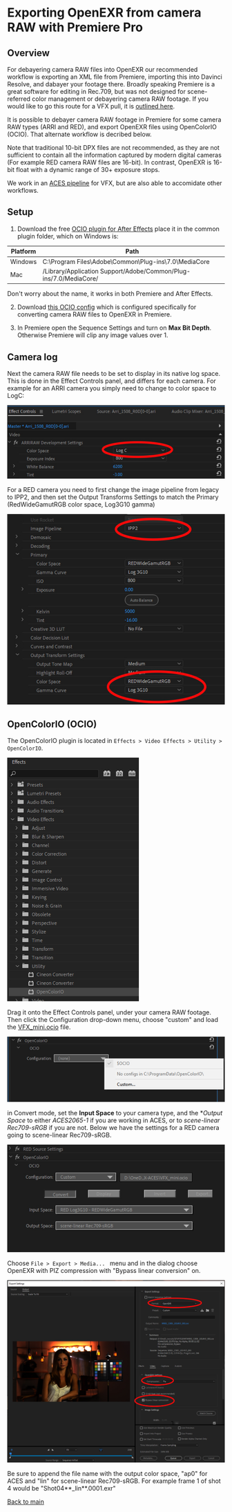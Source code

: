 # Exporting OpenEXR from camera RAW with Premiere Pro

## Overview

For debayering camera RAW files into OpenEXR our recommended workflow is exporting an XML file from Premiere, importing this into Davinci Resolve, and dabayer your footage there. Broadly speaking Premiere is a great software for editing in Rec.709, but was not designed for scene-referred color management or debayering camera RAW footage. If you would like to go this route for a VFX pull, it is [outlined here](VFXpulls.html).

It is possible to debayer camera RAW footage in Premiere for some camera RAW types (ARRI and RED), and export OpenEXR files using OpenColorIO (OCIO). That alternate workflow is decribed below.

Note that traditional 10-bit DPX files are not recommended, as they are not sufficient to contain all the information captured by modern digital cameras (For example RED camera RAW files are 16-bit). In contrast, OpenEXR is 16-bit float with a dynamic range of 30+ exposure stops. 

We work in an [ACES pipeline](VFXpulls.html) for VFX, but are also able to accomidate other workflows. 

## Setup

  1. Download the free [OCIO plugin for After Effects](https://fnordware.blogspot.com/2012/05/opencolorio-for-after-effects.html) place it in the common plugin folder, which on Windows is:<br>

| Platform	| Path
|-----------|---------------------------------------------------------------
| Windows	| C:\Program Files\Adobe\Common\Plug-ins\7.0\MediaCore
| Mac	      | /Library/Application Support/Adobe/Common/Plug-ins/7.0/MediaCore/ 

Don't worry about the name, it works in both Premiere and After Effects.

  2. Download [this OCIO config](https://github.com/sharktacos/OpenColorIO-configs/blob/main/software/Premiere/VFX_mini.ocio) which is configured specifically for converting camera RAW files to OpenEXR in Premiere. 

  3. In Premiere open the Sequence Settings and turn on  **Max Bit Depth**. Otherwise Premiere will clip any image values over 1. 

## Camera log

Next the camera RAW file needs to be set to display in its native log space. This is done in the Effect Controls panel, and differs for each camera. For example for an ARRI camera you simply need to change to color space to LogC:

![img](img/premiereB1.jpg)

For a RED camera you need to first change the image pipeline from legacy to IPP2, and then set the Output Transforms Settings to match the Primary (RedWideGamutRGB color space, Log3G10 gamma)

![img](img/premiereB2.jpg)

## OpenColorIO (OCIO)

The OpenColorIO plugin is located in ````Effects > Video Effects > Utility > OpenColorIO````. 

![img](img/premiereB3.jpg)

Drag it onto the Effect Controls panel, under your camera RAW footage. Then click the Configuration drop-down menu, choose "custom" and load the [VFX_mini.ocio](https://github.com/sharktacos/OpenColorIO-configs/blob/main/software/Premiere/VFX_mini.ocio) file.

![img](img/premiereB4.jpg)

in Convert mode, set the **Input Space** to your camera type, and the **Output Space* to either *ACES2065-1* if you are working in ACES, or to *scene-linear Rec709-sRGB* if you are not. Below we have the settings for a RED camera going to scene-linear Rec709-sRGB.

![img](img/premiereB5.jpg)

Choose ```File > Export > Media... ``` menu and in the dialog choose OpenEXR with PIZ compression with "Bypass linear conversion" on. 

![img](img/premiereB6.jpg)

Be sure to append the file name with the output color space, "ap0" for ACES and "lin" for scene-linear Rec709-sRGB. For example frame 1 of shot 4 would be
"Shot04**_lin**.0001.exr"



[Back to main](../StdX_ACES)

